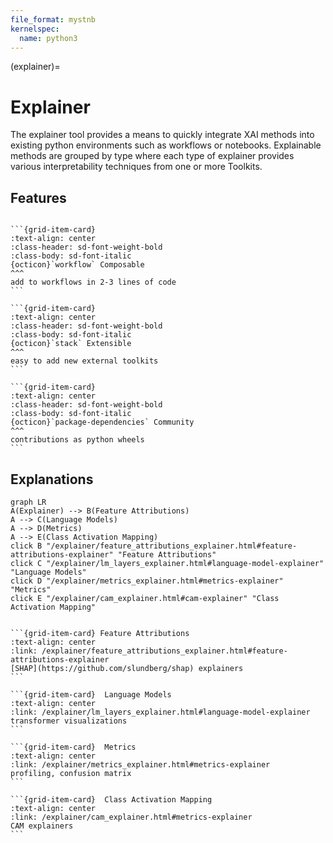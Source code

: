 ```yaml
---
file_format: mystnb
kernelspec:
  name: python3
---
```

(explainer)=
# Explainer

The explainer tool provides a means to quickly integrate XAI methods into existing python environments such as workflows or notebooks.
Explainable methods are grouped by type where each type of explainer provides various interpretability techniques from one or more Toolkits.

## Features

````{grid} 3

```{grid-item-card}
:text-align: center
:class-header: sd-font-weight-bold
:class-body: sd-font-italic
{octicon}`workflow` Composable
^^^
add to workflows in 2-3 lines of code
```

```{grid-item-card}
:text-align: center
:class-header: sd-font-weight-bold
:class-body: sd-font-italic
{octicon}`stack` Extensible
^^^
easy to add new external toolkits
```

```{grid-item-card}
:text-align: center
:class-header: sd-font-weight-bold
:class-body: sd-font-italic
{octicon}`package-dependencies` Community
^^^
contributions as python wheels
```

````


## Explanations

```{mermaid}
graph LR
A(Explainer) --> B(Feature Attributions)
A --> C(Language Models)
A --> D(Metrics)
A --> E(Class Activation Mapping)
click B "/explainer/feature_attributions_explainer.html#feature-attributions-explainer" "Feature Attributions"
click C "/explainer/lm_layers_explainer.html#language-model-explainer" "Language Models"
click D "/explainer/metrics_explainer.html#metrics-explainer" "Metrics"
click E "/explainer/cam_explainer.html#cam-explainer" "Class Activation Mapping"
```

````{grid} 3

```{grid-item-card} Feature Attributions
:text-align: center
:link: /explainer/feature_attributions_explainer.html#feature-attributions-explainer
[SHAP](https://github.com/slundberg/shap) explainers
```

```{grid-item-card}  Language Models
:text-align: center
:link: /explainer/lm_layers_explainer.html#language-model-explainer
transformer visualizations
```

```{grid-item-card}  Metrics
:text-align: center
:link: /explainer/metrics_explainer.html#metrics-explainer
profiling, confusion matrix
```

```{grid-item-card}  Class Activation Mapping
:text-align: center
:link: /explainer/cam_explainer.html#metrics-explainer
CAM explainers
```

````
